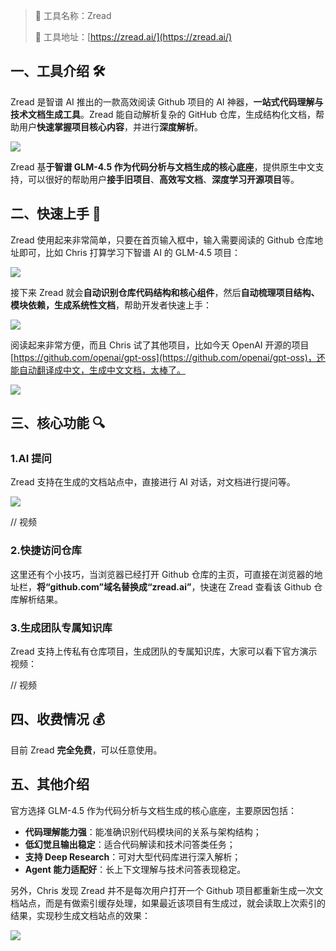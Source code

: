 > 🌟 工具名称：Zread
>
> 🔗 工具地址：[https://zread.ai/](https://zread.ai/)

## 一、工具介绍 🛠️

Zread 是智谱 AI 推出的一款高效阅读 Github 项目的 AI 神器，**一站式代码理解与技术文档生成工具**。Zread 能自动解析复杂的 GitHub 仓库，生成结构化文档，帮助用户**快速掌握项目核心内容**，并进行**深度解析**。

![](https://cdn.nlark.com/yuque/0/2025/png/186051/1754488961852-406cad91-19a0-4d11-a113-5745e682d298.png)

Zread 基**于智谱 GLM-4.5 作为代码分析与文档生成的核心底座**，提供原生中文支持，可以很好的帮助用户**接手旧项目**、**高效写文档**、**深度学习开源项目**等。

## 二、快速上手 🚀

Zread 使用起来非常简单，只要在首页输入框中，输入需要阅读的 Github 仓库地址即可，比如 Chris 打算学习下智谱 AI 的 GLM-4.5 项目：

![](https://cdn.nlark.com/yuque/0/2025/png/186051/1754488783993-e29895cb-e35f-4ebd-9220-78551d2c8571.png)

接下来 Zread 就会**自动识别仓库代码结构和核心组件**，然后**自动梳理项目结构、模块依赖，生成系统性文档**，帮助开发者快速上手：

![](https://cdn.nlark.com/yuque/0/2025/png/186051/1754488837777-fe2e737b-6c9c-4936-9297-03611faf07f3.png)

阅读起来非常方便，而且 Chris 试了其他项目，比如今天 OpenAI 开源的项目 [https://github.com/openai/gpt-oss](https://github.com/openai/gpt-oss)，还能自动翻译成中文，生成中文文档，太棒了。

![](https://cdn.nlark.com/yuque/0/2025/png/186051/1754488929164-90f688dd-28f0-464d-a7c2-a77d5de5c80a.png)

## 三、核心功能 🔍

### 1.AI 提问

Zread 支持在生成的文档站点中，直接进行 AI 对话，对文档进行提问等。

![](https://cdn.nlark.com/yuque/0/2025/png/186051/1754489292638-3c6b6fad-499e-4731-9f29-7fa44b2283de.png)

// 视频

### 2.快捷访问仓库

这里还有个小技巧，当浏览器已经打开 Github 仓库的主页，可直接在浏览器的地址栏，**将“github.com”域名替换成“zread.ai”**，快速在 Zread 查看该 Github 仓库解析结果。

### 3.生成团队专属知识库

Zread 支持上传私有仓库项目，生成团队的专属知识库，大家可以看下官方演示视频：

// 视频

## 四、收费情况 💰

目前 Zread **完全免费**，可以任意使用。

## 五、其他介绍

官方选择 GLM-4.5 作为代码分析与文档生成的核心底座，主要原因包括：

- **代码理解能力强**：能准确识别代码模块间的关系与架构结构；
- **低幻觉且输出稳定**：适合代码解读和技术问答类任务；
- **支持 Deep Research**：可对大型代码库进行深入解析；
- **Agent 能力适配好**：长上下文理解与技术问答表现稳定。

另外，Chris 发现 Zread 并不是每次用户打开一个 Github 项目都重新生成一次文档站点，而是有做索引缓存处理，如果最近该项目有生成过，就会读取上次索引的结果，实现秒生成文档站点的效果：

![](https://cdn.nlark.com/yuque/0/2025/png/186051/1754489472235-70bf03c5-7c34-4e14-bec3-58656c90437e.png)
